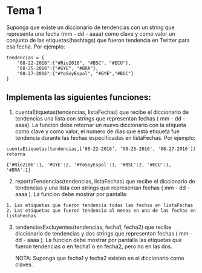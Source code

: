 # Tema 1
Suponga que existe un diccionario de tendencias con un string que representa una fecha (mm - dd - aaaa)
como clave y como valor un conjunto de las etiquetas(hashtags) que fueron tendencia en Twitter para esa fecha.
Por ejemplo:

```
tendencias = {
    "08-22-2016":{"#Rio2016", "#BSC", "#ECU"},
    "08-25-2016":{"#GYE", "#BRA"},
    "08-27-2016":{"#YoSoyEspol", "#GYE","#BSC"}
}
```

## Implementa las siguientes funciones:

1. cuentaEtiquetas(tendencias, listaFechas) que recibe el diccionario de tendencias una lista con strings que
    representan fechas ( mm - dd - aaaa). La funcion debe retornar un nuevo diccionario con la etiqueta como clave
    y como valor, el numero de dias que esta etiqueta fue tendencia durante las fechas especificadas en listaFechas.
    Por ejemplo:

```
cuentaEtiquetas(tendencias,[’08-22-2016’, ’08-25-2016', '08-27-2016']) retorna

{'#Rio2106':1, '#GYE':2, '#YoSoyEspol':1, '#BSC':2, '#ECU':1, '#BRA':1}
```

2. reportaTendencias(tendencias, listaFechas) que recibe el diccionario de tendencias y una lista con strings que
    representan fechas ( mm - dd - aaaa ). La funcion debe mostrar por pantalla:
```
1. Las etiquetas que fueron tendencia todas las fechas en listaFechas
2. Las etiquetas que fueron tendencia al menos en una de las fechas en listaFechas
```
3.  tendenciasExcluyentes(tendencias, fecha1, fecha2) que recibe diccionario de tendencias y dos strings que
    representan fechas ( mm - dd - aaaa ). La funcion debe mostrar por pantalla las etiquetas que fueron tendencias
    o en fecha1 o en fecha2, pero no en las dos.

    NOTA: Suponga que fecha1 y fecha2 existen en el diccionario como claves.
